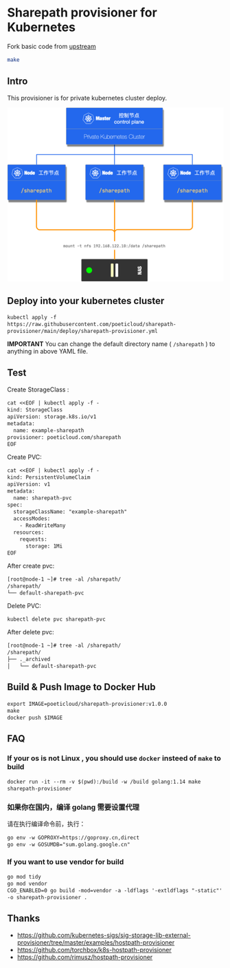 # Sharepath provisioner for Kubernetes

Fork basic code from [upstream](https://github.com/kubernetes-sigs/sig-storage-lib-external-provisioner/tree/master/examples/sharepath-provisioner)

```bash
make
```

## Intro

This provisioner is for private kubernetes cluster deploy.

![](./design/sharepath-deploy.png)

## Deploy into your kubernetes cluster

```shell
kubectl apply -f https://raw.githubusercontent.com/poeticloud/sharepath-provisioner/main/deploy/sharepath-provisioner.yml
```

**IMPORTANT** You can change the default directory name ( `/sharepath` ) to anything in above YAML file.

## Test

Create StorageClass :

```shell
cat <<EOF | kubectl apply -f -
kind: StorageClass
apiVersion: storage.k8s.io/v1
metadata:
  name: example-sharepath
provisioner: poeticloud.com/sharepath
EOF
```

Create PVC:

```shell
cat <<EOF | kubectl apply -f -
kind: PersistentVolumeClaim
apiVersion: v1
metadata:
  name: sharepath-pvc
spec:
  storageClassName: "example-sharepath"
  accessModes:
    - ReadWriteMany
  resources:
    requests:
      storage: 1Mi
EOF
```

After create pvc:

```plain
[root@node-1 ~]# tree -al /sharepath/
/sharepath/
└── default-sharepath-pvc
```

Delete PVC:

```shell
kubectl delete pvc sharepath-pvc
```

After delete pvc:

```plain
[root@node-1 ~]# tree -al /sharepath/
/sharepath/
├── ._archived
│   └── default-sharepath-pvc
```

## Build & Push Image to Docker Hub

```shell
export IMAGE=poeticloud/sharepath-provisioner:v1.0.0
make
docker push $IMAGE
```

## FAQ

### If your os is not Linux , you should use `docker` insteed of `make` to build

```shell
docker run -it --rm -v $(pwd):/build -w /build golang:1.14 make sharepath-provisioner
```

### 如果你在国内，编译 golang 需要设置代理

请在执行编译命令前，执行：

```shell
go env -w GOPROXY=https://goproxy.cn,direct
go env -w GOSUMDB="sum.golang.google.cn"
```

### If you want to use vendor for build

```shell
go mod tidy
go mod vendor
CGO_ENABLED=0 go build -mod=vendor -a -ldflags '-extldflags "-static"' -o sharepath-provisioner .
```

## Thanks

- https://github.com/kubernetes-sigs/sig-storage-lib-external-provisioner/tree/master/examples/hostpath-provisioner
- https://github.com/torchbox/k8s-hostpath-provisioner
- https://github.com/rimusz/hostpath-provisioner
